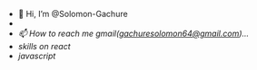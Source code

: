 - 👋 Hi, I’m @Solomon-Gachure
- <i code to solve problems />
- 📫 How to reach me gmail(gachuresolomon64@gmail.com)...
- skills on react
- javascript

<!---
Solomon-Gachure/Solomon-Gachure is a ✨ special ✨ repository because its `README.md` (this file) appears on your GitHub profile.
You can click the Preview link to take a look at your changes.
--->

